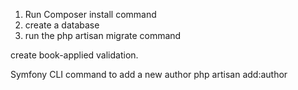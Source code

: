 1. Run Composer install command 
2. create a database 
3. run the php artisan migrate command

create book-applied validation.

Symfony CLI command to add a new author
php artisan add:author
